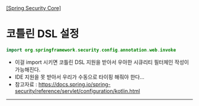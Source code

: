 <nav>
    <a href="../#kotlin" target="_blank">[Spring Security Core]</a>
</nav>

# 코틀린 DSL 설정
```kotlin
import org.springframework.security.config.annotation.web.invoke
```
- 이걸 import 시키면 코틀린 DSL 지원을 받아서 우아한 시큐리티 필터체인 작성이 가능해진다.
- IDE 지원을 못 받아서 우리가 수동으로 타이핑 해줘야 한다…
- 참고자료 : https://docs.spring.io/spring-security/reference/servlet/configuration/kotlin.html

---
